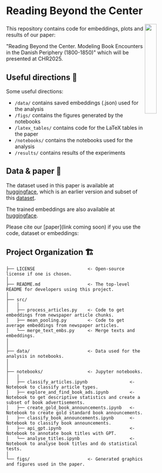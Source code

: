 # Reading Beyond the Center

<a href="https://chc.au.dk"><img src="https://github.com/centre-for-humanities-computing/intra/raw/main/images/onboarding/CHC_logo-turquoise-full-name.png" width="25%" align="right"/></a>


###

This repository contains code for embeddings, plots and results of our paper: 

"Reading Beyond the Center. Modeling Book Encounters in the Danish Periphery (1800-1850)" which will be presented at CHR2025.

## Useful directions 📌

Some useful directions:

- `/data/` contains saved embeddings (.json) used for the analysis
- `/figs/` contains the figures generated by the notebooks
- `/latex_tables/` contains code for the LaTeX tables in the paper
- `/notebooks/` contains the notebooks used for the analysis
- `/results/` contains results of the experiments


## Data & paper 📝

The dataset used in this paper is available at [huggingface](https://huggingface.co/datasets/chcaa/chr-book-ads-articles), which is an earlier version and subset of this [dataset](https://huggingface.co/datasets/JohanHeinsen/ENO).

The trained embeddings are also available at [huggingface](https://huggingface.co/datasets/chcaa/periphery-aviser-e5).

Please cite our [paper](link coming soon) if you use the code, dataset or embeddings:


## Project Organization 🏗️

```
├── LICENSE                    <- Open-source license if one is chosen.
│
├── README.md                  <- The top-level README for developers using this project.
│
├── src/                       
│   │
│   ├── process_articles.py    <- Code to get embeddings from newspaper article chunks.
│   ├── mean_pooling.py        <- Code to get average embeddings from newspaper articles.
│   └── merge_text_embs.py     <- Merge texts and embeddings. 
│   
│
├── data/                      <- Data used for the analysis in notebooks.
│
│
├── notebooks/                 <- Jupyter notebooks.
│   │
│   ├── classify_articles.ipynb                <- Notebook to classify article types.
│   ├── explore_and_find_book_ads.ipynb        <- Notebook to get descriptive statistics and create a subset of book advertisements.
│   ├── create_gold_book_announcements.ipynb   <- Notebook to create gold standard book announcements.
│   ├── classify_book_announcements.ipynb      <- Notebook to classify book announcements.  
│   ├── api_gpt.ipynb                          <- Notebook to annotate book titles with GPT.
│   └── analyse_titles.ipynb                   <- Notebook to analyse book titles and do statistical tests.
│
└── figs/                      <- Generated graphics and figures used in the paper.
```
